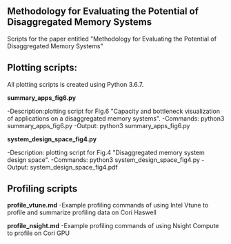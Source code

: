 ## Methodology for Evaluating the Potential of Disaggregated Memory Systems 
Scripts for the paper entitled "Methodology for Evaluating the Potential of Disaggregated Memory Systems"

## Plotting scripts:
All plotting scripts is created using Python 3.6.7.

**summary_apps_fig6.py** 

-Description:plotting script for Fig.6 "Capacity and bottleneck visualization of applications on a disaggregated memory systems". 
-Commands: python3 summary_apps_fig6.py
-Output: python3 summary_apps_fig6.py

**system_design_space_fig4.py** 

-Description: plotting script for Fig.4 "Disaggregated memory system design space". 
-Commands: python3 system_design_space_fig4.py
-Output: system_design_space_fig4.pdf

## Profiling scripts

**profile_vtune.md**
-Example profiling commands of using Intel Vtune to profile and summarize profiling data on Cori Haswell

**profile_nsight.md**
-Example profiling commands of using Nsight Compute to profile on Cori GPU

